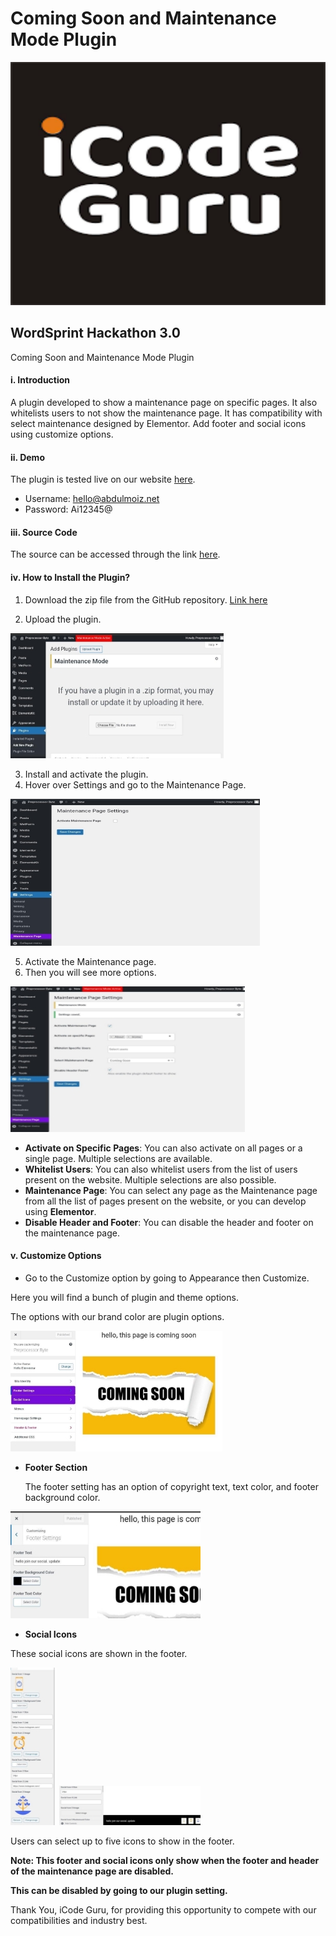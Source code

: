 # Coming Soon and Maintenance Mode Plugin

![](assets/img1.png)

## WordSprint Hackathon 3.0           
Coming Soon and Maintenance Mode Plugin


#### i. Introduction

A plugin developed to show a maintenance page on specific pages. It also whitelists users to not show the maintenance page. It has compatibility with select maintenance designed by Elementor. Add footer and social icons using customize options.

#### ii. Demo

The plugin is tested live on our website [here](http://preprocessorbyte.abdulmoiz.net/wp-admin). 
- Username: hello@abdulmoiz.net
- Password: Ai12345@

#### iii. Source Code

The source can be accessed through the link [here](https://github.com/Moiz-CodeByte/coming-soon-and-maintenance-page-plugin).

#### iv. How to Install the Plugin?

1. Download the zip file from the GitHub repository. [Link here](https://github.com/Moiz-CodeByte/coming-soon-and-maintenance-page-plugin)

2. Upload the plugin.

![](assets/img2.jpeg)

3. Install and activate the plugin.
4. Hover over Settings and go to the Maintenance Page.

![](assets/img3.jpeg)

5. Activate the Maintenance page.
6. Then you will see more options.

![](assets/img4.jpeg)

- **Activate on Specific Pages**: You can also activate on all pages or a single page. Multiple selections are available.
- **Whitelist Users**: You can also whitelist users from the list of users present on the website. Multiple selections are also possible.
- **Maintenance Page**: You can select any page as the Maintenance page from all the list of pages present on the website, or you can develop using **Elementor**.
- **Disable Header and Footer**: You can disable the header and footer on the maintenance page.

#### v. Customize Options

- Go to the Customize option by going to Appearance then Customize.

Here you will find a bunch of plugin and theme options.

The options with our brand color are plugin options.

![](assets/img5.jpeg)

- **Footer Section**

  The footer setting has an option of copyright text, text color, and footer background color.

![](assets/img6.jpeg)

- **Social Icons**

These social icons are shown in the footer.

![](assets/img7.jpeg) 
![](assets/img8.jpeg)

Users can select up to five icons to show in the footer.

**Note: This footer and social icons only show when the footer and header of the maintenance page are disabled.**

**This can be disabled by going to our plugin setting.**

Thank You, iCode Guru, for providing this opportunity to compete with our compatibilities and industry best.
